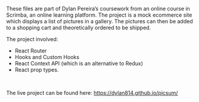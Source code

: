 ﻿These files are part of Dylan Pereira’s coursework from an online course in Scrimba, an online learning platform. The project is a mock ecommerce site which displays a list of pictures in a gallery. The pictures can then be added to a shopping cart and theoretically ordered to be shipped. <br/>

The project involved: <br/>

- React Router <br/>
- Hooks and Custom Hooks <br/>
- React Context API (which is an alternative to Redux) <br/>
- React prop types. <br/>

<br/>

The live project can be found here: https://dylan814.github.io/picsum/
